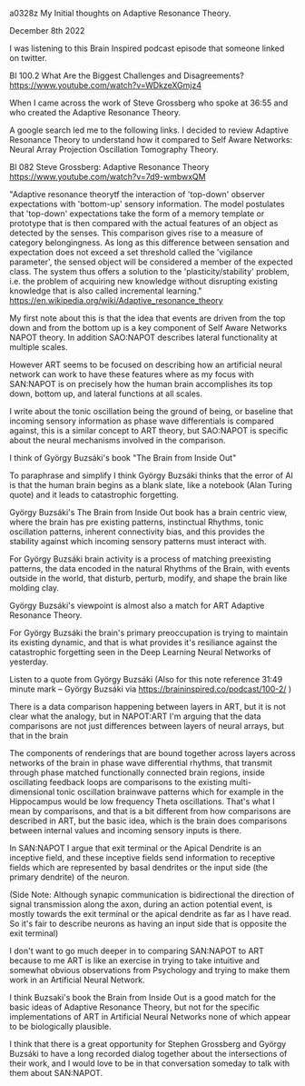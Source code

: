 a0328z My Initial thoughts on Adaptive Resonance Theory.

December 8th 2022

I was listening to this Brain Inspired podcast episode that someone linked on twitter.

BI 100.2 What Are the Biggest Challenges and Disagreements? https://www.youtube.com/watch?v=WDkzeXGmjz4 

When I came across the work of Steve Grossberg who spoke at 36:55 and who created the Adaptive Resonance Theory.

A google search led me to the following links. I decided to review Adaptive Resonance Theory to understand how it compared to Self Aware Networks: Neural Array Projection Oscillation Tomography Theory.

BI 082 Steve Grossberg: Adaptive Resonance Theory
https://www.youtube.com/watch?v=7d9-wmbwxQM

"Adaptive resonance theorytf the interaction of 'top-down' observer expectations with 'bottom-up' sensory information. The model postulates that 'top-down' expectations take the form of a memory template or prototype that is then compared with the actual features of an object as detected by the senses. This comparison gives rise to a measure of category belongingness. As long as this difference between sensation and expectation does not exceed a set threshold called the 'vigilance parameter', the sensed object will be considered a member of the expected class. The system thus offers a solution to the 'plasticity/stability' problem, i.e. the problem of acquiring new knowledge without disrupting existing knowledge that is also called incremental learning."
https://en.wikipedia.org/wiki/Adaptive_resonance_theory

My first note about this is that the idea that events are driven from the top down and from the bottom up is a key component of Self Aware Networks NAPOT theory. In addition SAO:NAPOT describes lateral functionality at multiple scales.

However ART seems to be focused on describing how an artificial neural network can work to have these features where as my focus with SAN:NAPOT is on precisely how the human brain accomplishes its top down, bottom up, and lateral functions at all scales.

I write about the tonic oscillation being the ground of being, or baseline that incoming sensory information as phase wave differentials is compared against, this is a similar concept to ART theory, but SAO:NAPOT is specific about the neural mechanisms involved in the comparison.

I think of György Buzsáki's book "The Brain from Inside Out"

To paraphrase and simplify I think György Buzsáki thinks that the error of AI is that the human brain begins as a blank slate, like a notebook (Alan Turing quote) and it leads to catastrophic forgetting.

György Buzsáki's The Brain from Inside Out book has a brain centric view, where the brain has pre existing patterns, instinctual Rhythms, tonic oscillation patterns, inherent connectivity bias, and this provides the stability against which incoming sensory patterns must interact with. 

For György Buzsáki brain activity is a process of matching preexisting patterns, the data encoded in the natural Rhythms of the Brain, with events outside in the world, that disturb, perturb, modify, and shape the brain like molding clay.

György Buzsáki's viewpoint is almost also a match for ART Adaptive Resonance Theory. 

For György Buzsáki the brain's primary preoccupation is trying to maintain its existing dynamic, and that is what provides it's resiliance against the catastrophic forgetting seen in the Deep Learning Neural Networks of yesterday.

Listen to a quote from György Buzsáki (Also for this note reference 31:49 minute mark – György Buzsáki via https://braininspired.co/podcast/100-2/ )

There is a data comparison happening between layers in ART, but it is not clear what the analogy, but in NAPOT:ART I'm arguing that the data comparisons are not just differences between layers of neural arrays, but that in the brain

The components of renderings that are bound together across layers across networks of the brain in phase wave differential rhythms, that transmit through phase matched functionally connected brain regions, inside oscillating feedback loops are comparisons to the existing multi-dimensional tonic oscillation brainwave patterns which for example in the Hippocampus would be low frequency Theta oscillations. That's what I mean by comparisons, and that is a bit different from how comparisons are described in ART, but the basic idea, which is the brain does comparisons between internal values and incoming sensory inputs is there.

In SAN:NAPOT I argue that exit terminal or the Apical Dendrite is an inceptive field, and these inceptive fields send information to receptive fields which are represented by basal dendrites or the input side (the primary dendrite) of the neuron.

(Side Note: Although synapic communication is bidirectional the direction of signal transmission along the axon, during an action potential event, is mostly towards the exit terminal or the apical dendrite as far as I have read. So it's fair to describe neurons as having an input side that is opposite the exit terminal)

I don't want to go much deeper in to comparing SAN:NAPOT to ART because to me ART is like an exercise in trying to take intuitive and somewhat obvious observations from Psychology and trying to make them work in an Artificial Neural Network.

I think Buzsaki's book the Brain from Inside Out is a good match for the basic ideas of Adaptive Resonance Theory, but not for the specific implementations of ART in Artificial Neural Networks none of which appear to be biologically plausible.

I think that there is a great opportunity for Stephen Grossberg and György Buzsáki to have a long recorded dialog together about the intersections of their work, and I would love to be in that conversation someday to talk with them about SAN:NAPOT. 